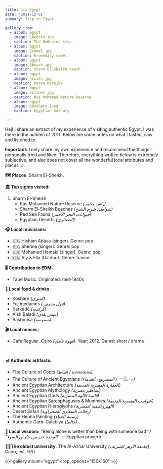 ```yaml
---
title: 🇪🇬 Egypt
date: '2011-12-01'
summary: Trip to Egypt

gallery_item:
  - album: egypt
    image: 1bedoin.jpg
    caption: The Bedouins stop
  - album: egypt
    image: 2camel.jpg
    caption: Dromedary camel
  - album: egypt
    image: 3beach.jpg
    caption: Sharm El-Sheikh beach
  - album: egypt
    image: 4river.jpg
    caption: Marsa Bareika
  - album: egypt
    image: 5stones.jpg
    caption: Ras Mohamed Nature Reserve
  - album: egypt
    image: 6koshary.jpeg
    caption: Egyptian Koshary

---
```

Hej! I share an extract of my experience of visiting authentic Egypt. I was there in the autumn of 2011. Below are some notes on what I tasted, saw and listened to. 

<b>Important:</b> I only share my own experience and recommend the things I personally tried and liked. Therefore, everything written below is extremely subjective, and also does not cover all the wonderful local attributes and places ☺️. 

<b>🗺 Places:</b> Sharm El-Sheikh.<br>

<b>🏛 Top sights visited: </b>
1. Sharm El-Sheikh
    - Ras Mohamed Nature Reserve <i>(راس محمد)</i>
    - Sharm El-Sheikh Beaches <i>(شواطئ شرم الشيخ)</i>
    - Red Sea Fauna <i>(حيوانات البحر الأحمر)</i>
    - Egyptian Deserts <i>(الصحارى)</i>


<b>🎧 Local musicians: </b>
- 🇪🇬 Hisham Abbas (singer). Genre: pop
- 🇪🇬 Sherine (singer). Genre: pop
- 🇪🇬 Mohamed Hamaki (singer). Genre: pop
- 🇺🇳 Aly & Fila (DJ duo). Genre: trance


<b>🎚️ Contribution to EDM: </b>
- Tape Music. Originated: mid-1940s

<b>🥘 Local food & drinks: </b>
- Koshary <i>(كشرى)</i>
- Ful medames <i>(فول مدمس)</i>
- Karkadé <i>(كركديه)</i>
- Aish Baladi <i>(عيش بلدي)</i>
- Basbousa <i>(بسبوسه)</i>


<b>🎬 Local movies:</b>
- Café Regular, Cairo <i>(قهوة عادي)</i>. Year: 2012. Genre: short / drama
<br>


<b>🪔 Authentic artifacts:</b>
- The Culture of Copts <i>(أقباط / ⲛⲓⲣⲉⲙⲛ̀ⲭⲏⲙⲓ)</i>
- The Culture of Ancient Egyptians <i>(المصريون القدماء / 𓎡𓅓𓏏𓊖)</i>
- Ancient Egyptian Architecture <i>(العمارة المصرية القديمة)</i>
- Ancient Egyptian Mythology <i>(أساطير مصرية)</i>
- Ancient Egyptian Gods <i>(قائمة الآلهة المصرية)</i>
- Ancient Egyptian Sarcophaguses & Mummies <i>(التوابيت المصرية القديمة)</i>
- Ancient Egyptian Hieroglyphs <i>(الهيروغليفية المصرية)</i>
- Desert Safari <i>(رحلات السفاري الصحراوية)</i>
- The Henna Painting <i>(رسمة الحناء)</i>
- Authentic Garb: Galabiya <i>(جالبيا)</i>


<b>🦉 Local wisdom:</b> "Being alone is better than being with someone bad" / <i>"الوحدة خير من جليس السوء"</i> — Egyptian proverb


<b>👨‍🎓The oldest university:</b> The Al-Azhar University <i>(جامعة الأزهر الشريف)</i>, Cairo, est. 970.  


{{< gallery album="egypt" crop_options="150x150" >}}
   

